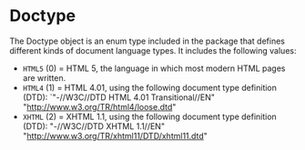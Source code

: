 # Doctype
The Doctype object is an enum type included in the package that defines different kinds of document language types. It includes the following values:
+ `HTML5` (0) = HTML 5, the language in which most modern HTML pages are written.
+ `HTML4` (1) = HTML 4.01, using the following document type definition (DTD): `"-//W3C//DTD HTML 4.01 Transitional//EN" "http://www.w3.org/TR/html4/loose.dtd"
+ `XHTML` (2) = XHTML 1.1, using the following document type definition (DTD): "-//W3C//DTD XHTML 1.1//EN" "http://www.w3.org/TR/xhtml11/DTD/xhtml11.dtd"